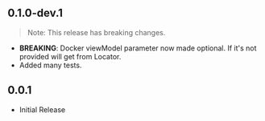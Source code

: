 ## 0.1.0-dev.1

> Note: This release has breaking changes.

- **BREAKING**: Docker viewModel parameter now made optional. If it's not provided will get from Locator.
- Added many tests.

## 0.0.1

* Initial Release
